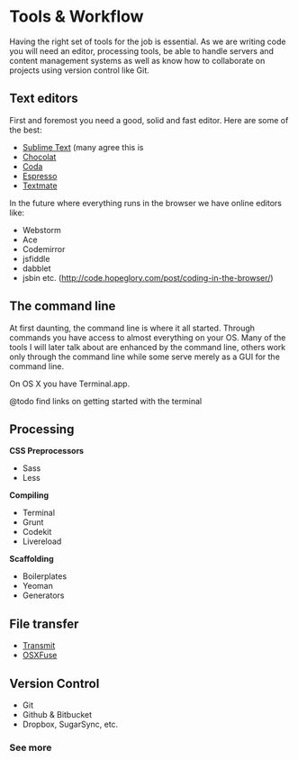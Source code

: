 # Tools & Workflow

Having the right set of tools for the job is essential. As we are writing code you will need an editor, processing tools, be able to handle servers and content management systems as well as know how to collaborate on projects using version control like Git.

## Text editors

First and foremost you need a good, solid and fast editor. Here are some of the best:

- [Sublime Text](http://www.sublimetext.com/) (many agree this is 
- [Chocolat](http://chocolatapp.com/)
- [Coda](http://panic.com/coda/)
- [Espresso](http://macrabbit.com/espresso/)
- [Textmate](http://macromates.com/)

In the future where everything runs in the browser we have online editors like:

- Webstorm
- Ace
- Codemirror
- jsfiddle
- dabblet
- jsbin etc. (http://code.hopeglory.com/post/coding-in-the-browser/)

## The command line

At first daunting, the command line is where it all started. Through commands you have access to almost everything on your OS. Many of the tools I will later talk about are enhanced by the command line, others work only through the command line while some serve merely as a GUI for the command line.

On OS X you have Terminal.app.

@todo find links on getting started with the terminal

## Processing

**CSS Preprocessors**

* Sass
* Less

**Compiling**

* Terminal
* Grunt
* Codekit
* Livereload

**Scaffolding**

* Boilerplates
* Yeoman
* Generators

## File transfer
- [Transmit](http://panic.com/transmit/)
- [OSXFuse](http://osxfuse.github.com/)

## Version Control
- Git
- Github & Bitbucket
- Dropbox, SugarSync, etc.

### See more
